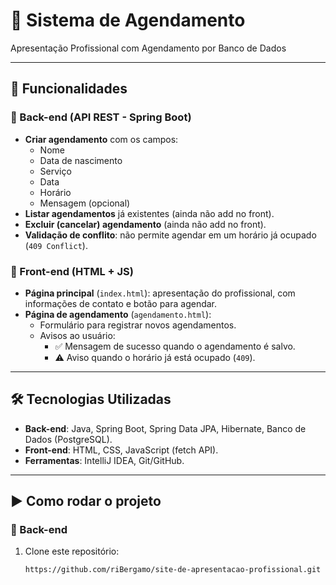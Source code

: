 # 📅 Sistema de Agendamento
Apresentação Profissional com Agendamento por Banco de Dados
___

## 🚀 Funcionalidades

### 🔹 Back-end (API REST - Spring Boot)
- **Criar agendamento** com os campos:
  - Nome
  - Data de nascimento
  - Serviço
  - Data
  - Horário
  - Mensagem (opcional)
- **Listar agendamentos** já existentes (ainda não add no front).
- **Excluir (cancelar) agendamento** (ainda não add no front).
- **Validação de conflito**: não permite agendar em um horário já ocupado (`409 Conflict`).

### 🔹 Front-end (HTML + JS)
- **Página principal** (`index.html`): apresentação do profissional, com informações de contato e botão para agendar.
- **Página de agendamento** (`agendamento.html`):
  - Formulário para registrar novos agendamentos.
  - Avisos ao usuário:
    - ✅ Mensagem de sucesso quando o agendamento é salvo.
    - ⚠️ Aviso quando o horário já está ocupado (`409`).

---

## 🛠️ Tecnologias Utilizadas
- **Back-end**: Java, Spring Boot, Spring Data JPA, Hibernate, Banco de Dados (PostgreSQL).
- **Front-end**: HTML, CSS, JavaScript (fetch API).
- **Ferramentas**: IntelliJ IDEA, Git/GitHub.

---

## ▶️ Como rodar o projeto

### 🔧 Back-end
1. Clone este repositório:
   ```bash
   https://github.com/riBergamo/site-de-apresentacao-profissional.git

